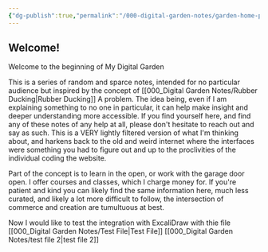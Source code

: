 ```yaml
---
{"dg-publish":true,"permalink":"/000-digital-garden-notes/garden-home-page/","tags":["gardenEntry"],"noteIcon":"","created":"2025-04-05T12:33:00.069-04:00","updated":"2025-04-05T14:01:07.446-04:00"}
---
```


## Welcome! 

Welcome to the beginning of My Digital Garden

This is a series of random and sparce notes, intended for no particular audience but inspired by the concept of [[000_Digital Garden Notes/Rubber Ducking\|Rubber Ducking]] A problem. The idea being, even if I am explaining something to no one in particular, it can help make insight and deeper understanding more accessible.  If you find yourself here, and find any of these notes of any help at all, please don't hesitate to reach out and say as such.  This is a VERY lightly filtered version of what I'm thinking about, and harkens back to the old and weird internet where the interfaces were something you had to figure out and up to the proclivities of the individual coding the website. 

Part of the concept is to learn in the open, or work with the garage door open.  I offer courses and classes,  which I charge money for. If you're patient and kind you can likely find the same information here, much less curated, and likely a lot more difficult to follow, the intersection of commerce and creation are tumultuous at best.  

Now I would like to test the integration with ExcaliDraw  with thie file [[000_Digital Garden Notes/Test File\|Test File]] [[000_Digital Garden Notes/test file 2\|test file 2]]